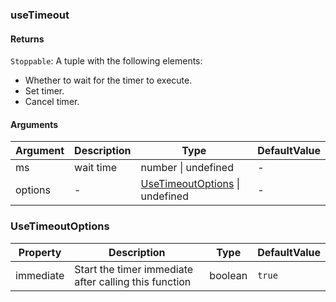 ### useTimeout

#### Returns
`Stoppable`: A tuple with the following elements:
- Whether to wait for the timer to execute.
- Set timer.
- Cancel timer.

#### Arguments
|Argument|Description|Type|DefaultValue|
|---|---|---|---|
|ms|wait time|number \| undefined |-|
|options|-|[UseTimeoutOptions](#usetimeoutoptions) \| undefined |-|

### UseTimeoutOptions

|Property|Description|Type|DefaultValue|
|---|---|---|---|
|immediate|Start the timer immediate after calling this function|boolean |`true`|
